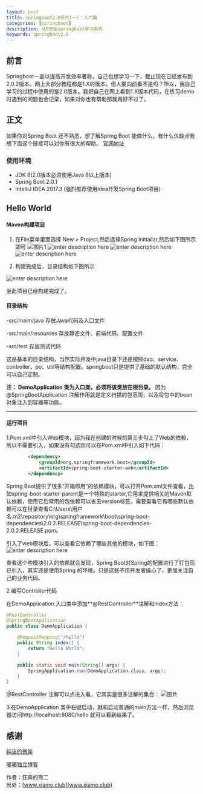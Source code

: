 ```yaml
---
layout: post
title: springboot2.0系列(一)：入门篇
categories: [springboot]
description: 从0开始springboot学习系列
keywords: springboot2.0
---
```

## 前言
Springboot一直以提高开发效率著称，自己也想学习一下，截止现在已经发布到2.0.2版本。网上大部分教程都是1.X的版本，但人要向前看不是吗？所以，我自己学习的过程中使用的是2.0版本。我把自己在网上看到1.X版本代码，在练习demo时遇到的问题也会记录，如果对你也有帮助那就再好不过了。
## 正文
如果你对Spring Boot 还不熟悉，想了解Spring Boot 能做什么，有什么优缺点我想下面这个链接可以对你有很大的帮助。
    [官网地址](https://github.com/spring-projects/spring-boot)
### 使用环境

 - JDK 8(2.0版本必须使用Java 8以上版本)
 - Spring Boot 2.0.1 
 - IntelliJ IDEA 2017.3 (强烈推荐使用Idea开发Spring Boot项目)



## Hello World 

#### Maven构建项目

 1. 在File菜单里面选择 New > Project,然后选择Spring Initializr,然后如下图所示即可
 ![图片1](https://xiamo.club/images/blog/1528707818531.jpg)
 ![enter description here](https://xiamo.club/images/blog/1528707893804.jpg)
 ![enter description here](https://xiamo.club/images/blog/1528707932645.jpg)
 ![enter description here](https://xiamo.club/images/blog/1528707952331.jpg)
 
 2. 构建完成后，目录结构如下图所示  
 
 ![enter description here](https://xiamo.club/images/blog/1528708725149.jpg)  

至此项目已经构建完成了。
####  目录结构
 -src/maim/java 存放Java代码及入口文件   

 -src/main/resources  存放静态文件、前端代码、配置文件    
 
 -src/test 存放测试代码   
 

这是基本的目录结构，当然实际开发中java目录下还是按照dao、service、controller、po、util等结构配置。springboot只是提供了基础的默认结构，完全可以自己定制。

**注： DemoApplication 类为入口类，必须将该类放在根目录。**
因为@SpringBootApplication 注解作用就是定义扫描的包范围，以及将包中的bean对象注入到容器等功能。



----------


#### 运行项目

1.Pom.xml中引入Web模块，因为我在创建的时候的第三步勾上了Web的依赖，所以不需要引入，如果没有勾选则可以在Pom.xml中引入如下代码：

``` xml
        <dependency>
            <groupId>org.springframework.boot</groupId>
            <artifactId>spring-boot-starter-web</artifactId>
        </dependency>
```

Spring Boot提供了很多“开箱即用”的依赖模块，可以打开Pom.xml文件查看，比如spring-boot-starter-parent是一个特殊的starter,它用来提供相关的Maven默认依赖，使用它后常用的包依赖可以省去version标签。需要查看它有哪些默认依赖可以在目录查看C:\Users\用户名\.m2\repository\org\springframework\boot\spring-boot-dependencies\2.0.2.RELEASE\spring-boot-dependencies-2.0.2.RELEASE.pom。

引入了web模块后，可以查看它依赖了哪些其他的模块，如下图：
![enter description here](https://xiamo.club/images/blog/1528775253434.jpg)

查看这个些模块引入的依赖就会发现，Spring Boot对Spring的配置进行了打包而已引入，其实还是使用Spring 的环境。只是这些不用开发者操心了，更加关注自己的业务代码。

2.编写Controller代码

在DemoApplication 入口类中添加**@RestController**注解和index方法：

``` java
@RestController
@SpringBootApplication
public class DemoApplication {

	@RequestMapping("/hello")
	public String index() {
		return "Hello World";
	}

	public static void main(String[] args) {
		SpringApplication.run(DemoApplication.class, args);
	}
}
```
@RestController 注解可以点进入看，它其实是很多注解的集合：
![图片](https://xiamo.club/images/blog/1528775851715.jpg)

3.在DemoApplication 类中右键启动，就和启动普通的main方法一样，然后浏览器访问http://localhost:8080/hello 就可以看到结果了。


## 感谢
[纯洁的微笑](http://www.ityouknow.com/springboot/2016/01/06/spring-boot-quick-start.html)  

[嘟嘟独立博客](http://tengj.top/2017/02/26/springboot1/)


作者：狂奔的熊二  
出处：[www.xiamo.club](www.xiamo.club)
